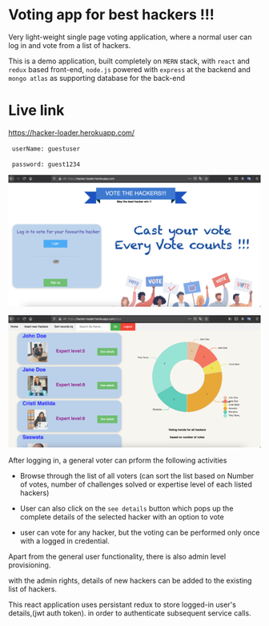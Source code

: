 # Voting app for best hackers !!!

Very light-weight single page voting application, where a normal user can log in and vote from a list of hackers.

This is a demo application, built completely on `MERN` stack, with `react` and `redux` based front-end, `node.js` powered with `express` at the backend and `mongo atlas` as supporting database for the back-end

# Live link

https://hacker-loader.herokuapp.com/

` userName: guestuser`

` password: guest1234`

![voting-home](https://github.com/saschak07/image-store/blob/main/Screenshot%202021-05-16%20at%2010.51.45%20AM.png)

![voting-list](https://github.com/saschak07/image-store/blob/main/Screenshot%202021-05-16%20at%2010.53.10%20AM.png)

After logging in, a general voter can prform the following activities 

* Browse through the list of all voters (can sort the list based on Number
of votes, number of challenges solved or expertise level of each listed hackers)

* User can also click on the `see details` button which pops up the complete details of 
the selected hacker with an option to vote

* user can vote for any hacker, but the voting can be performed only once with a logged in credential.

Apart from the general user functionality, there is also admin level provisioning.

with the admin rights, details of new hackers can be added to the existing list of hackers.



This react application uses persistant redux to store logged-in user's details,(jwt auth token). in order to authenticate subsequent service calls.


